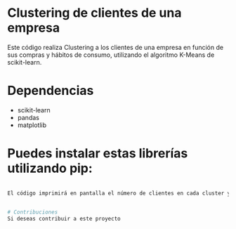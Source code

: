 # Clustering de clientes de una empresa
Este código realiza Clustering a los clientes de una empresa en función de sus compras y hábitos de consumo, utilizando el algoritmo K-Means de scikit-learn.
# Dependencias

* scikit-learn
* pandas
* matplotlib

# Puedes instalar estas librerías utilizando pip: 

``` python clustering.py client_data.csv ´´´

El código imprimirá en pantalla el número de clientes en cada cluster y mostrará un gráfico de dispersión con los resultados de Clustering.


# Contribuciones
Si deseas contribuir a este proyecto